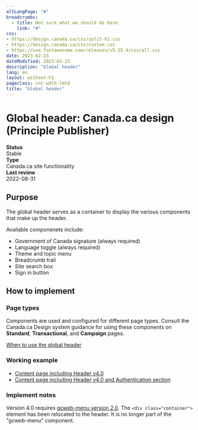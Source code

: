 ```yaml
---
altLangPage: "#"
breadcrumbs:
  - title: Not sure what we should do here
    link: "#"
css:
- https://design.canada.ca/css/split-h1.css
- https://design.canada.ca/css/custom.css
- https://use.fontawesome.com/releases/v5.15.4/css/all.css
date: 2023-02-23
dateModified: 2023-02-23
description: "Global header"
lang: en
layout: without-h1
pageclass: cnt-wdth-lmtd
title: "Global header"
---
```

<h1 property="name" id="wb-cont" dir="ltr"><span class="stacked"><span>Global header</span>: <span>Canada.ca design (Principle Publisher)</span></span></h1>
<div class="row">
  <div class="col-md-2"><strong>Status</strong></div>
  <div class="col-md-10">Stable</div>
  <div class="col-md-2"><strong>Type</strong></div>
  <div class="col-md-10">Canada.ca site functionality</div>
  <div class="col-md-2"><strong>Last review</strong></div>
  <div class="col-md-10">2022-08-31</div>
</div>
<h2>Purpose</h2>
<p>The global header serves as a container to display the various components that make up the header.</p>
<p>Available componenets include:</p>
<ul>
  <li>Government of Canada signature (always required)</li>
  <li>Language toggle (always required)</li>
  <li>Theme and topic menu</li>
  <li>Breadcrumb trail</li>
  <li>Site search box</li>
  <li>Sign in button</li>
</ul>
<h2>How to implement</h2>
<h3>Page types</h3>
<p>Components are used and configured for different page types.   Consult the Canada.ca Design system guidance for using these components on <strong>Standard</strong>, <strong>Transactional</strong>, and <strong>Campaign</strong> pages.</p>
<p><a href="https://design.canada.ca/common-design-patterns/global-header.html#when">When to use the global header</a></p>
<h3>Working example</h3>
<ul>
  <li><a href="https://wet-boew.github.io/GCWeb/templates/content-en.html">Content page including Header v4.0</a></li>
  <li><a href="https://wet-boew.github.io/GCWeb/sites/authentication/contextual-signin-en.html">Content page including Header v4.0 and Authentication section</a></li>
</ul>
<h3>Implement notes</h3>
<p>Version 4.0 requires <a href="https://wet-boew.github.io/GCWeb/sites/gcweb-menu/gcweb-menu-docs-en.html">gcweb-menu version 2.0</a>.  The <code>&lt;div class="container"&gt;</code> element has been relocated to the header.  It is no longer part of the "gcweb-menu" component.</p>
